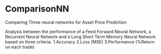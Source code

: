 # ComparisonNN
Comparing Three neural networks for Asset Price Prediction

Analysis between the performance of a Feed Forward Neural Network, a Recurrent Neural Network and a Long Short Term Memory Neural Network based on three criteria.
1.Accuracy
2.Loss (MSE)
3.Performance (%Return on each trade)
